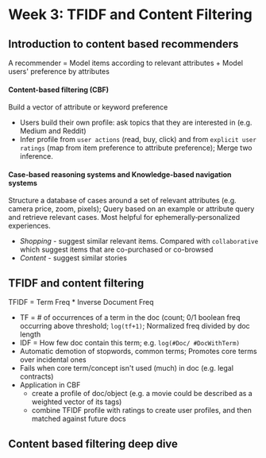 # Week 3: TFIDF and Content Filtering
## Introduction to content based recommenders
A recommender = Model items according to relevant attributes + Model users' preference by attributes

#### Content-based filtering (CBF)
Build a vector of attribute or keyword preference 
- Users build their own profile: ask topics that they are interested in (e.g. Medium and Reddit)
- Infer profile from `user actions` (read, buy, click) and from `explicit user ratings` (map from item preference to attribute preference); Merge two inference. 

#### Case‐based reasoning systems and Knowledge‐based navigation systems
Structure a database of cases around a set of relevant attributes (e.g. camera price, zoom, pixels); Query based on an example or attribute query and retrieve relevant cases. Most helpful for ephemerally‐personalized experiences.
- *Shopping* - suggest similar relevant items. Compared with `collaborative` which suggest items that are co-purchased or co-browsed
- *Content* - suggest similar stories 



## TFIDF and content filtering
TFIDF = Term Freq * Inverse Document Freq <br>
- TF = # of occurrences of a term in the doc (count; 0/1 boolean freq occurring above threshold; `log(tf+1)`; Normalized freq divided by doc length 
- IDF = How few doc contain this term; e.g. `log(#Doc/ #DocWithTerm)`
- Automatic demotion of stopwords, common terms; Promotes core terms over incidental ones
- Fails when core term/concept isn't used (much) in doc (e.g. legal contracts)
- Application in CBF
  - create a profile of doc/object (e.g. a movie could be described as a weighted vector of its tags)
  - combine TFIDF profile with ratings to create user profiles, and then matched against future docs
  



## Content based filtering deep dive
